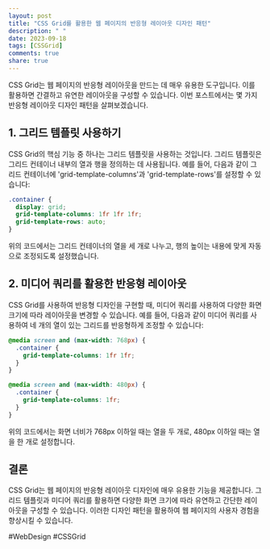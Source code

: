 ```yaml
---
layout: post
title: "CSS Grid를 활용한 웹 페이지의 반응형 레이아웃 디자인 패턴"
description: " "
date: 2023-09-18
tags: [CSSGrid]
comments: true
share: true
---
```


CSS Grid는 웹 페이지의 반응형 레이아웃을 만드는 데 매우 유용한 도구입니다. 이를 활용하면 간결하고 유연한 레이아웃을 구성할 수 있습니다. 이번 포스트에서는 몇 가지 반응형 레이아웃 디자인 패턴을 살펴보겠습니다.

## 1. 그리드 템플릿 사용하기

CSS Grid의 핵심 기능 중 하나는 그리드 템플릿을 사용하는 것입니다. 그리드 템플릿은 그리드 컨테이너 내부의 열과 행을 정의하는 데 사용됩니다. 예를 들어, 다음과 같이 그리드 컨테이너에 'grid-template-columns'과 'grid-template-rows'를 설정할 수 있습니다:

```css
.container {
  display: grid;
  grid-template-columns: 1fr 1fr 1fr;
  grid-template-rows: auto;
}
```

위의 코드에서는 그리드 컨테이너의 열을 세 개로 나누고, 행의 높이는 내용에 맞게 자동으로 조정되도록 설정했습니다.

## 2. 미디어 쿼리를 활용한 반응형 레이아웃

CSS Grid를 사용하여 반응형 디자인을 구현할 때, 미디어 쿼리를 사용하여 다양한 화면 크기에 따라 레이아웃을 변경할 수 있습니다. 예를 들어, 다음과 같이 미디어 쿼리를 사용하여 네 개의 열이 있는 그리드를 반응형하게 조정할 수 있습니다:

```css
@media screen and (max-width: 768px) {
  .container {
    grid-template-columns: 1fr 1fr;
  }
}

@media screen and (max-width: 480px) {
  .container {
    grid-template-columns: 1fr;
  }
}
```

위의 코드에서는 화면 너비가 768px 이하일 때는 열을 두 개로, 480px 이하일 때는 열을 한 개로 설정합니다.

## 결론

CSS Grid는 웹 페이지의 반응형 레이아웃 디자인에 매우 유용한 기능을 제공합니다. 그리드 템플릿과 미디어 쿼리를 활용하면 다양한 화면 크기에 따라 유연하고 간단한 레이아웃을 구성할 수 있습니다. 이러한 디자인 패턴을 활용하여 웹 페이지의 사용자 경험을 향상시킬 수 있습니다.

#WebDesign #CSSGrid